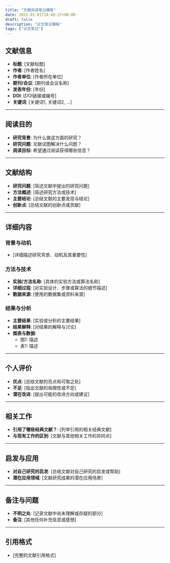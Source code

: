 ```yaml
---
title: "文献阅读笔记模板"
date: 2025-01-01T14:40:37+08:00
draft: false
description: "论文笔记模板"
tags: ["论文笔记"]
---
```


## 文献信息

- **标题**: [文献标题]
- **作者**: [作者姓名]
- **作者单位**: [作者所在单位]
- **期刊/会议**: [期刊或会议名称]
- **发表年份**: [年份]
- **DOI**: [DOI链接或编号]
- **关键词**: [关键词1, 关键词2, ...]

---

## 阅读目的

- **研究背景**: 为什么做这方面的研究？
- **研究问题**: 文献试图解决什么问题？
- **阅读目标**: 希望通过阅读获得哪些信息？

---

## 文献结构

- **研究问题**: [简述文献中提出的研究问题]
- **方法概述**: [简述研究方法或技术]
- **主要结论**: [总结文献的主要发现与结论]
- **创新点**: [总结文献的创新点或贡献]

---

## 详细内容

### 背景与动机

- [详细描述研究背景、动机及其重要性]

### 方法与技术

- **实验/方法名称**: [具体的实验方法或算法名称]
- **详细过程**: [对实验设计、步骤或算法的细节描述]
- **数据来源**: [使用的数据集或资料来源]

### 结果与分析

- **主要结果**: [实验或分析的主要结果]
- **结果解释**: [对结果的解释与讨论]
- **图表与数据**: 
  - 图1: 描述
  - 表1: 描述

---

## 个人评价

- **优点**: [总结文献的亮点和可取之处]
- **不足**: [指出文献的局限性或不足]
- **潜在改进**: [提出可能的改进方向或建议]

---

## 相关工作

- **引用了哪些经典文献？**: [列举引用的相关经典文献]
- **与现有工作的区别**: [文献与其他相关工作的异同点]

---

## 启发与应用

- **对自己研究的启发**: [总结文献对自己研究的启发或帮助]
- **潜在应用领域**: [文献研究成果的潜在应用场景]

---

## 备注与问题

- **不明之处**: [记录文献中尚未理解或存疑的部分]
- **备注**: [其他任何补充信息或感想]

---

## 引用格式

- [完整的文献引用格式]
